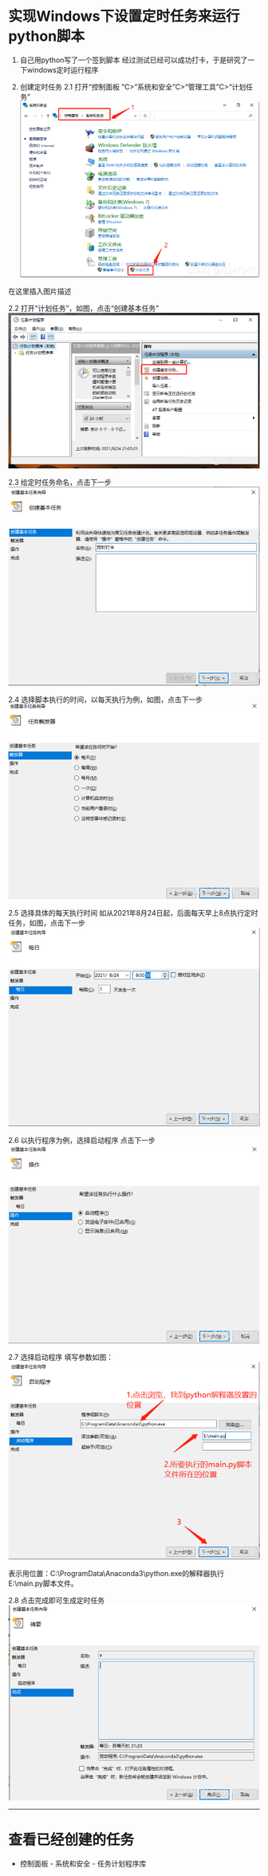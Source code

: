 
# 实现Windows下设置定时任务来运行python脚本
 
1. 自己用python写了一个签到脚本
经过测试已经可以成功打卡，于是研究了一下windows定时运行程序

2. 创建定时任务
2.1 打开“控制面板 ”C>“系统和安全”C>“管理工具”C>“计划任务”
![73e673c742d92987a435632687743f3a.png](../../../_resources/73e673c742d92987a435632687743f3a-1.png)

在这里插入图片描述

2.2 打开“计划任务”，如图，点击“创建基本任务”
![6fbb58fb771df8dbaa581cce7b130f97.png](../../../_resources/6fbb58fb771df8dbaa581cce7b130f97-1.png)

2.3 给定时任务命名，点击下一步
![b806e48f6bbe1ddaedc4b9ec66449c94.png](../../../_resources/b806e48f6bbe1ddaedc4b9ec66449c94-1.png)

2.4 选择脚本执行的时间，以每天执行为例，如图，点击下一步
![ac0ca713707cc409cfd154aa148f2c78.png](../../../_resources/ac0ca713707cc409cfd154aa148f2c78-1.png)

2.5 选择具体的每天执行时间
如从2021年8月24日起，后面每天早上8点执行定时任务，如图，点击下一步
![317f9b2331fe8f19b5843d07056bd793.png](../../../_resources/317f9b2331fe8f19b5843d07056bd793-1.png)

2.6 以执行程序为例，选择启动程序
点击下一步
![95d2ca0d09da7f9a049dc12c51e3be12.png](../../../_resources/95d2ca0d09da7f9a049dc12c51e3be12-1.png)

2.7 选择启动程序
填写参数如图：
![b44afeff8119fbb0bf3ce5797c538ba8.png](../../../_resources/b44afeff8119fbb0bf3ce5797c538ba8-1.png)

表示用位置：C:\ProgramData\Anaconda3\python.exe的解释器执行 E:\main.py脚本文件。

2.8 点击完成即可生成定时任务
![b209d1ba1cd8fd72b2de1afaccbb5c15.png](../../../_resources/b209d1ba1cd8fd72b2de1afaccbb5c15-1.png)

***

#  查看已经创建的任务
- 控制面板 - 系统和安全 - 任务计划程序库
